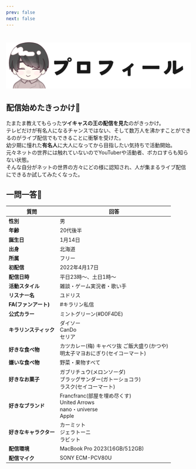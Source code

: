 ```yaml
---
prev: false
next: false
---
```


# ![プロフィール](./public/tit_profile_01.png)

## 配信始めたきっかけ📝

たまたま教えてもらった**ツイキャスの王の配信を見た**のがきっかけ。  
テレビだけが有名人になるチャンスではない、そして数万人を沸かすことができるのがライブ配信でもできることに衝撃を受けた。  
幼少期に憧れた**有名人**に大人になってから目指したい気持ちで活動開始。  
元々ネットの世界には触れていないのでYouTuberや活動者、ボカロすらも知らない状態。  
そんな自分がネットの世界の方々にどの様に認知され、人が集まるライブ配信にできるか試してみたくなった。

## 一問一答📝

| 質問 | 回答 |
| - | - |
| **性別** | 男 |
| **年齢** | 20代後半 |
| **誕生日** | 1月14日 |
| **出身** | 北海道 |
| **所属** | フリー |
| **初配信** | 2022年4月17日 |
| **配信日時** | 平日23時〜、土日1時〜 |
| **活動スタイル** | 雑談・ゲーム実況者・歌い手 |
| **リスナー名** | ユドリス |
| **FA(ファンアート)** | #キラリン私信 |
| **公式カラー** | ミントグリーン(#D0F4DE) |
| **キラリンスティック** | ダイソー<br>CanDo<br>セリア |
| **好きな食べ物** | カツカレー(梅) キャベツ抜 ご飯大盛り(かつや)<br>明太子マヨおにぎり(セイコーマート) |
| **嫌いな食べ物** | 野菜・果物すべて |
| **好きなお菓子** | ガブリチュウ(メロンソーダ)<br>ブラッグサンダー(ガトーショコラ)<br>ラスク(セイコーマート) |
| **好きなブランド** | Francfranc(部屋を埋め尽くす)<br>United Arrows<br>nano・universe<br>Apple |
| **好きなキャラクター** | カーミット<br>ジェラトーニ<br>ラビット |
| **配信環境** | MacBook Pro 2023(16GB/512GB) |
| **配信マイク** | SONY ECM-PCV80U |

